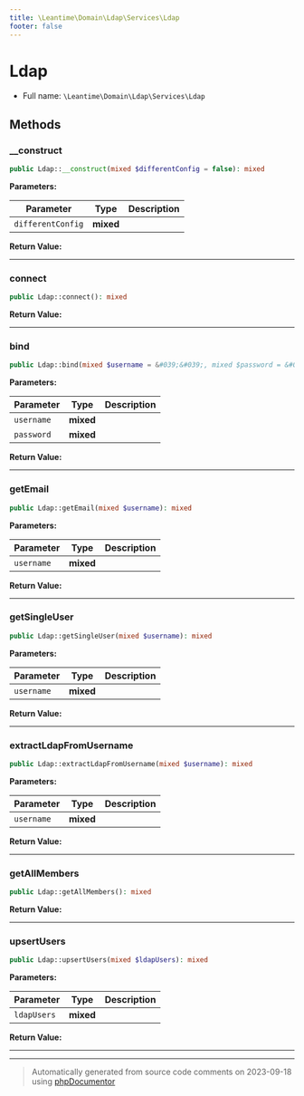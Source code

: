```yaml
---
title: \Leantime\Domain\Ldap\Services\Ldap
footer: false
---
```


# Ldap





* Full name: `\Leantime\Domain\Ldap\Services\Ldap`



## Methods

### __construct



```php
public Ldap::__construct(mixed $differentConfig = false): mixed
```








**Parameters:**

| Parameter | Type | Description |
|-----------|------|-------------|
| `differentConfig` | **mixed** |  |


**Return Value:**





---
### connect



```php
public Ldap::connect(): mixed
```









**Return Value:**





---
### bind



```php
public Ldap::bind(mixed $username = &#039;&#039;, mixed $password = &#039;&#039;): mixed
```








**Parameters:**

| Parameter | Type | Description |
|-----------|------|-------------|
| `username` | **mixed** |  |
| `password` | **mixed** |  |


**Return Value:**





---
### getEmail



```php
public Ldap::getEmail(mixed $username): mixed
```








**Parameters:**

| Parameter | Type | Description |
|-----------|------|-------------|
| `username` | **mixed** |  |


**Return Value:**





---
### getSingleUser



```php
public Ldap::getSingleUser(mixed $username): mixed
```








**Parameters:**

| Parameter | Type | Description |
|-----------|------|-------------|
| `username` | **mixed** |  |


**Return Value:**





---
### extractLdapFromUsername



```php
public Ldap::extractLdapFromUsername(mixed $username): mixed
```








**Parameters:**

| Parameter | Type | Description |
|-----------|------|-------------|
| `username` | **mixed** |  |


**Return Value:**





---
### getAllMembers



```php
public Ldap::getAllMembers(): mixed
```









**Return Value:**





---
### upsertUsers



```php
public Ldap::upsertUsers(mixed $ldapUsers): mixed
```








**Parameters:**

| Parameter | Type | Description |
|-----------|------|-------------|
| `ldapUsers` | **mixed** |  |


**Return Value:**





---


---
> Automatically generated from source code comments on 2023-09-18 using [phpDocumentor](http://www.phpdoc.org/)
